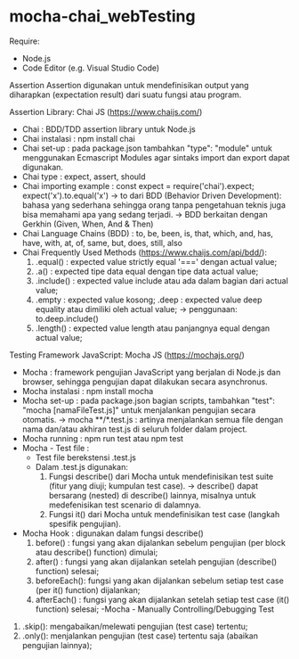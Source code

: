 # mocha-chai_webTesting

Require:
- Node.js
- Code Editor (e.g. Visual Studio Code)

Assertion
Assertion digunakan untuk mendefinisikan output yang diharapkan (expectation result) dari suatu fungsi atau program.

Assertion Library: Chai JS (https://www.chaijs.com/)
- Chai                          : BDD/TDD assertion library untuk Node.js
- Chai instalasi                : npm install chai
- Chai set-up                   : pada package.json tambahkan "type": "module" untuk menggunakan Ecmascript Modules agar sintaks import dan export dapat digunakan.
- Chai type                     : expect, assert, should
- Chai importing example        :
  const expect = require('chai').expect;
  expect('x').to.equal('x') 
                -> to dari BDD (Behavior Driven Development): bahasa yang sederhana sehingga orang tanpa pengetahuan teknis juga bisa memahami apa yang sedang terjadi.
                -> BDD berkaitan dengan Gerkhin (Given, When, And & Then)
- Chai Language Chains (BDD)    : to, be, been, is, that, which, and, has, have, with, at, of, same, but, does, still, also
- Chai Frequently Used Methods (https://www.chaijs.com/api/bdd/): 
  1. .equal()   : expected value strictly equal '===' dengan actual value; 
  2. .a()       : expected tipe data equal dengan tipe data actual value;
  3. .include() : expected value include atau ada dalam bagian dari actual value;
  4. .empty     : expected value kosong;
  .deep      : expected value deep equality atau dimiliki oleh actual value;
               -> penggunaan: to.deep.include()
  5. .length()  : expected value length atau panjangnya equal dengan actual value;


Testing Framework JavaScript: Mocha JS (https://mochajs.org/)
- Mocha             : framework pengujian JavaScript yang berjalan di Node.js dan browser, sehingga pengujian dapat dilakukan secara asynchronus.
- Mocha instalasi   : npm install mocha
- Mocha set-up      : pada package.json bagian scripts, tambahkan "test": "mocha [namaFileTest.js]" untuk menjalankan pengujian secara otomatis. 
                                                            -> mocha **/*.test.js : artinya menjalankan semua file dengan nama dan/atau akhiran test.js di seluruh folder dalam project.
- Mocha running     : npm run test atau npm test
- Mocha - Test file :
  - Test file berekstensi .test.js
  - Dalam .test.js digunakan:
    1. Fungsi describe() dari Mocha untuk mendefinisikan test suite (fitur yang diuji; kumpulan test case).
                        -> describe() dapat bersarang (nested) di describe() lainnya,      misalnya untuk medefenisikan test scenario di dalamnya.
    2. Fungsi it() dari Mocha untuk mendefinisikan test case (langkah spesifik pengujian).
- Mocha Hook        : digunakan dalam fungsi describe()
  1. before()    : fungsi yang akan dijalankan sebelum pengujian (per block atau describe() function) dimulai;
  2. after()     : fungsi yang akan dijalankan setelah pengujian (describe() function) selesai;
  3. beforeEach(): fungsi yang akan dijalankan sebelum setiap test case (per it() function) dijalankan;
  4. afterEach() : fungsi yang akan dijalankan setelah setiap test case (it() function) selesai;
-Mocha - Manually Controlling/Debugging Test
 1. .skip(): mengabaikan/melewati pengujian (test case) tertentu;
 2. .only(): menjalankan pengujian (test case) tertentu saja (abaikan pengujian lainnya);
